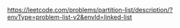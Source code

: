 https://leetcode.com/problems/partition-list/description/?envType=problem-list-v2&envId=linked-list
